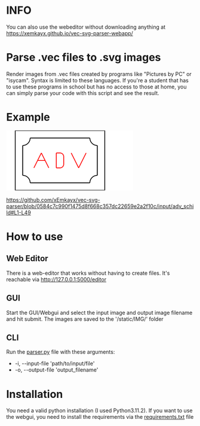 # INFO
You can also use the webeditor without downloading anything at 
https://xemkayx.github.io/vec-svg-parser-webapp/

# Parse .vec files to .svg images
Render images from .vec files created by programs like "Pictures by PC" or "isycam". 
Syntax is limited to these languages.
If you're a student that has to use these programs in school but has no access to those 
at home, you can simply parse your code with this script and see the result.

# Example
![Example image](https://raw.githubusercontent.com/xEmkayx/vec-svg-parser/master/static/IMG/adv.svg)

https://github.com/xEmkayx/vec-svg-parser/blob/0584c7c990f1475d8f668c357dc22659e2a2f10c/input/adv_schild#L1-L49

# How to use
## Web Editor
There is a web-editor that works without having to create files. It's reachable via http://127.0.0.1:5000/editor
## GUI
Start the GUI/Webgui and select the input image and output image filename and hit submit. The images are saved
to the '/static/IMG/' folder
## CLI
Run the [parser.py](https://github.com/xEmkayx/vec-svg-parser/blob/master/parser.py) file with these arguments:
- -i, --input-file 'path/to/input/file'
- -o, --output-file 'output_filename'

# Installation
You need a valid python installation (I used Python3.11.2). If you want to use the webgui, you need to install the 
requirements via the [requirements.txt](https://github.com/xEmkayx/vec-svg-parser/blob/master/requirements.txt) file